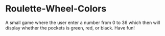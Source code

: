 # Roulette-Wheel-Colors
A small game where the user enter a number from 0 to 36 which then will display whether the pockets is green, red, or black. Have fun!
